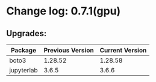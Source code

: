 # Change log: 0.7.1(gpu)

## Upgrades: 

Package | Previous Version | Current Version
---|---|---
boto3|1.28.52|1.28.58
jupyterlab|3.6.5|3.6.6
